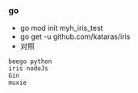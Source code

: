 ### go
* go mod init myh_iris_test
* go get -u github.com/kataras/iris
* 对照
```
beego python
iris nodeJs
Gin
muxie
```